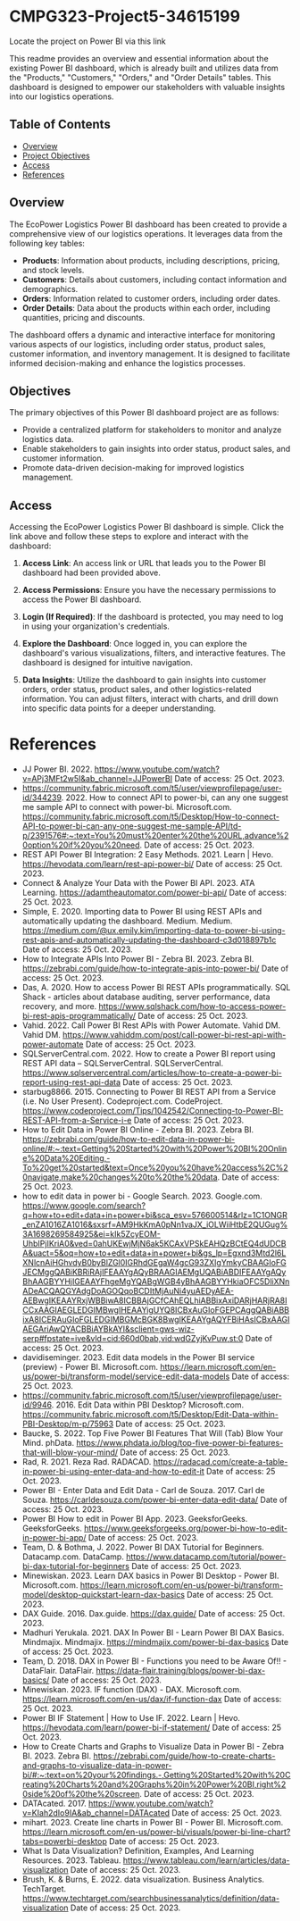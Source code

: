 # CMPG323-Project5-34615199

Locate the project on Power BI via this link

This readme provides an overview and essential information about the existing Power BI dashboard, which is already built and utilizes data from the "Products," "Customers," "Orders," and "Order Details" tables. This dashboard is designed to empower our stakeholders with valuable insights into our logistics operations.

## Table of Contents
- [Overview](#overview)
- [Project Objectives](#project-objectives)
- [Access](#access)
- [References](#references)

## Overview

The EcoPower Logistics Power BI dashboard has been created to provide a comprehensive view of our logistics operations. It leverages data from the following key tables:

- **Products**: Information about products, including descriptions, pricing, and stock levels.
- **Customers**: Details about customers, including contact information and demographics.
- **Orders**: Information related to customer orders, including order dates.
- **Order Details**: Data about the products within each order, including quantities, pricing and discounts.

The dashboard offers a dynamic and interactive interface for monitoring various aspects of our logistics, including order status, product sales, customer information, and inventory management. It is designed to facilitate informed decision-making and enhance the logistics processes.

## Objectives

The primary objectives of this Power BI dashboard project are as follows:

- Provide a centralized platform for stakeholders to monitor and analyze logistics data.
- Enable stakeholders to gain insights into order status, product sales, and customer information.
- Promote data-driven decision-making for improved logistics management.

## Access

Accessing the EcoPower Logistics Power BI dashboard is simple. Click the link above and follow these steps to explore and interact with the dashboard:

1. **Access Link**: An access link or URL that leads you to the Power BI dashboard had been provided above.

2. **Access Permissions**: Ensure you have the necessary permissions to access the Power BI dashboard.

3. **Login (If Required)**: If the dashboard is protected, you may need to log in using your organization's credentials.

4. **Explore the Dashboard**: Once logged in, you can explore the dashboard's various visualizations, filters, and interactive features. The dashboard is designed for intuitive navigation.

5. **Data Insights**: Utilize the dashboard to gain insights into customer orders, order status, product sales, and other logistics-related information. You can adjust filters, interact with charts, and drill down into specific data points for a deeper understanding.

# References
- JJ Power BI. 2022. https://www.youtube.com/watch?v=APj3MFt2w5I&ab_channel=JJPowerBI Date of access: 25 Oct. 2023.
- https://community.fabric.microsoft.com/t5/user/viewprofilepage/user-id/344239. 2022. How to connect API to power-bi, can any one suggest me sample API to connect with power-bi. Microsoft.com. https://community.fabric.microsoft.com/t5/Desktop/How-to-connect-API-to-power-bi-can-any-one-suggest-me-sample-API/td-p/2391576#:~:text=You%20must%20enter%20the%20URL,advance%20option%20if%20you%20need. Date of access: 25 Oct. 2023.
- REST API Power BI Integration: 2 Easy Methods. 2021. Learn | Hevo. https://hevodata.com/learn/rest-api-power-bi/ Date of access: 25 Oct. 2023.
- Connect & Analyze Your Data with the Power BI API. 2023. ATA Learning. https://adamtheautomator.com/power-bi-api/ Date of access: 25 Oct. 2023.
- Simple, E. 2020. Importing data to Power BI using REST APIs and automatically updating the dashboard. Medium. Medium. https://medium.com/@ux.emily.kim/importing-data-to-power-bi-using-rest-apis-and-automatically-updating-the-dashboard-c3d018897b1c Date of access: 25 Oct. 2023. 
- How to Integrate APIs Into Power BI - Zebra BI. 2023. Zebra BI. https://zebrabi.com/guide/how-to-integrate-apis-into-power-bi/ Date of access: 25 Oct. 2023.
- Das, A. 2020. How to access Power BI REST APIs programmatically. SQL Shack - articles about database auditing, server performance, data recovery, and more. https://www.sqlshack.com/how-to-access-power-bi-rest-apis-programmatically/ Date of access: 25 Oct. 2023.
- Vahid. 2022. Call Power BI Rest APIs with Power Automate. Vahid DM. Vahid DM. https://www.vahiddm.com/post/call-power-bi-rest-api-with-power-automate Date of access: 25 Oct. 2023.
- SQLServerCentral.com. 2022. How to create a Power BI report using REST API data – SQLServerCentral. SQLServerCentral. https://www.sqlservercentral.com/articles/how-to-create-a-power-bi-report-using-rest-api-data Date of access: 25 Oct. 2023.
- starbug8866. 2015. Connecting to Power BI REST API from a Service (i.e. No User Present). Codeproject.com. CodeProject. https://www.codeproject.com/Tips/1042542/Connecting-to-Power-BI-REST-API-from-a-Service-i-e Date of access: 25 Oct. 2023.
- How to Edit Data in Power BI Online - Zebra BI. 2023. Zebra BI. https://zebrabi.com/guide/how-to-edit-data-in-power-bi-online/#:~:text=Getting%20Started%20with%20Power%20BI%20Online%20Data%20Editing,-To%20get%20started&text=Once%20you%20have%20access%2C%20navigate,make%20changes%20to%20the%20data. Date of access: 25 Oct. 2023.
- how to edit data in power bi - Google Search. 2023. Google.com. https://www.google.com/search?q=how+to+edit+data+in+power+bi&sca_esv=576600514&rlz=1C1ONGR_enZA1016ZA1016&sxsrf=AM9HkKmA0pNn1vaJX_iOLWiiHtbE2QUGug%3A1698269584925&ei=kIk5ZcyEOM-UhbIPjIKriA0&ved=0ahUKEwjMjN6ak5KCAxVPSkEAHQzBCtEQ4dUDCBA&uact=5&oq=how+to+edit+data+in+power+bi&gs_lp=Egxnd3Mtd2l6LXNlcnAiHGhvdyB0byBlZGl0IGRhdGEgaW4gcG93ZXIgYmkyCBAAGIoFGJECMggQABiKBRiRAjIFEAAYgAQyBRAAGIAEMgUQABiABDIFEAAYgAQyBhAAGBYYHjIGEAAYFhgeMgYQABgWGB4yBhAAGBYYHkiaOFC5DliXNnADeACQAQGYAdgDoAGOQqoBCDItMjAuNi4yuAEDyAEA-AEBwgIKEAAYRxjWBBiwA8ICBBAjGCfCAhEQLhiABBixAxiDARjHARjRA8ICCxAAGIAEGLEDGIMBwgIHEAAYigUYQ8ICBxAuGIoFGEPCAggQABiABBixA8ICERAuGIoFGLEDGIMBGMcBGK8BwgIKEAAYgAQYFBiHAsICBxAAGIAEGAriAwQYACBBiAYBkAYI&sclient=gws-wiz-serp#fpstate=ive&vld=cid:660d0bab,vid:wdGZyjKvPuw,st:0 Date of access: 25 Oct. 2023.
- davidiseminger. 2023. Edit data models in the Power BI service (preview) - Power BI. Microsoft.com. https://learn.microsoft.com/en-us/power-bi/transform-model/service-edit-data-models Date of access: 25 Oct. 2023.
- https://community.fabric.microsoft.com/t5/user/viewprofilepage/user-id/9946. 2016. Edit Data within PBI Desktop? Microsoft.com. https://community.fabric.microsoft.com/t5/Desktop/Edit-Data-within-PBI-Desktop/m-p/75963 Date of access: 25 Oct. 2023.
- Baucke, S. 2022. Top Five Power BI Features That Will (Tab) Blow Your Mind. phData. https://www.phdata.io/blog/top-five-power-bi-features-that-will-blow-your-mind/ Date of access: 25 Oct. 2023.
- Rad, R. 2021. Reza Rad. RADACAD. https://radacad.com/create-a-table-in-power-bi-using-enter-data-and-how-to-edit-it Date of access: 25 Oct. 2023.
- Power BI - Enter Data and Edit Data - Carl de Souza. 2017. Carl de Souza. https://carldesouza.com/power-bi-enter-data-edit-data/ Date of access: 25 Oct. 2023.
- Power BI How to edit in Power BI App. 2023. GeeksforGeeks. GeeksforGeeks. https://www.geeksforgeeks.org/power-bi-how-to-edit-in-power-bi-app/ Date of access: 25 Oct. 2023.
- Team, D. & Bothma, J. 2022. Power BI DAX Tutorial for Beginners. Datacamp.com. DataCamp. https://www.datacamp.com/tutorial/power-bi-dax-tutorial-for-beginners Date of access: 25 Oct. 2023.
- Minewiskan. 2023. Learn DAX basics in Power BI Desktop - Power BI. Microsoft.com. https://learn.microsoft.com/en-us/power-bi/transform-model/desktop-quickstart-learn-dax-basics Date of access: 25 Oct. 2023.
- DAX Guide. 2016. Dax.guide. https://dax.guide/ Date of access: 25 Oct. 2023.
- Madhuri Yerukala. 2021. DAX In Power BI - Learn Power BI DAX Basics. Mindmajix. Mindmajix. https://mindmajix.com/power-bi-dax-basics Date of access: 25 Oct. 2023.
- Team, D. 2018. DAX in Power BI - Functions you need to be Aware Of!! - DataFlair. DataFlair. https://data-flair.training/blogs/power-bi-dax-basics/ Date of access: 25 Oct. 2023.
- Minewiskan. 2023. IF function (DAX) - DAX. Microsoft.com. https://learn.microsoft.com/en-us/dax/if-function-dax Date of access: 25 Oct. 2023.
- Power BI IF Statement | How to Use IF. 2022. Learn | Hevo. https://hevodata.com/learn/power-bi-if-statement/ Date of access: 25 Oct. 2023.
- How to Create Charts and Graphs to Visualize Data in Power BI - Zebra BI. 2023. Zebra BI. https://zebrabi.com/guide/how-to-create-charts-and-graphs-to-visualize-data-in-power-bi/#:~:text=on%20your%20findings.-,Getting%20Started%20with%20Creating%20Charts%20and%20Graphs%20in%20Power%20BI,right%20side%20of%20the%20screen. Date of access: 25 Oct. 2023.
- DATAcated. 2017. https://www.youtube.com/watch?v=KIah2dIo9IA&ab_channel=DATAcated Date of access: 25 Oct. 2023.
- mihart. 2023. Create line charts in Power BI - Power BI. Microsoft.com. https://learn.microsoft.com/en-us/power-bi/visuals/power-bi-line-chart?tabs=powerbi-desktop Date of access: 25 Oct. 2023.
- What Is Data Visualization? Definition, Examples, And Learning Resources. 2023. Tableau. https://www.tableau.com/learn/articles/data-visualization Date of access: 25 Oct. 2023.
- Brush, K. & Burns, E. 2022. data visualization. Business Analytics. TechTarget. https://www.techtarget.com/searchbusinessanalytics/definition/data-visualization Date of access: 25 Oct. 2023.
